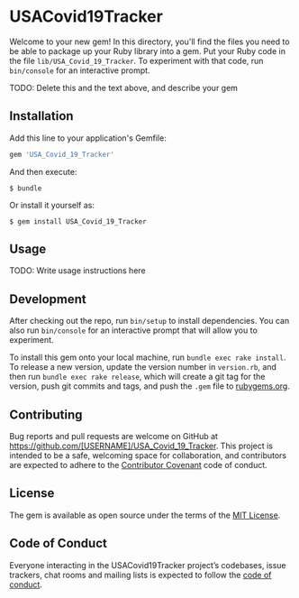 # USACovid19Tracker

Welcome to your new gem! In this directory, you'll find the files you need to be able to package up your Ruby library into a gem. Put your Ruby code in the file `lib/USA_Covid_19_Tracker`. To experiment with that code, run `bin/console` for an interactive prompt.

TODO: Delete this and the text above, and describe your gem

## Installation

Add this line to your application's Gemfile:

```ruby
gem 'USA_Covid_19_Tracker'
```

And then execute:

    $ bundle

Or install it yourself as:

    $ gem install USA_Covid_19_Tracker

## Usage

TODO: Write usage instructions here

## Development

After checking out the repo, run `bin/setup` to install dependencies. You can also run `bin/console` for an interactive prompt that will allow you to experiment.

To install this gem onto your local machine, run `bundle exec rake install`. To release a new version, update the version number in `version.rb`, and then run `bundle exec rake release`, which will create a git tag for the version, push git commits and tags, and push the `.gem` file to [rubygems.org](https://rubygems.org).

## Contributing

Bug reports and pull requests are welcome on GitHub at https://github.com/[USERNAME]/USA_Covid_19_Tracker. This project is intended to be a safe, welcoming space for collaboration, and contributors are expected to adhere to the [Contributor Covenant](http://contributor-covenant.org) code of conduct.

## License

The gem is available as open source under the terms of the [MIT License](https://opensource.org/licenses/MIT).

## Code of Conduct

Everyone interacting in the USACovid19Tracker project’s codebases, issue trackers, chat rooms and mailing lists is expected to follow the [code of conduct](https://github.com/[USERNAME]/USA_Covid_19_Tracker/blob/master/CODE_OF_CONDUCT.md).
